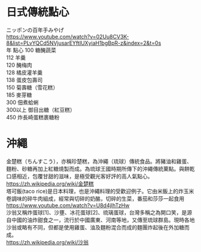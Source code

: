 # 日式傳統點心
ニッポンの百年手みやげ  
https://www.youtube.com/watch?v=02Uu8CV3K-8&list=PLvYQCd5NVjusarEYftIUXyiaH1bgBpR-z&index=2&t=0s  
年  點心
100 糖醃蔬菜  
112 羊羹  
120 醃梅肉  
128 橘皮灌羊羹  
138 蛋皮包壽司  
150 菊壽糖（雪花糕）    
185 麥芽糖  
300 佃煮蛤蜊  
300以上 御目出糖（紅豆糕）  
450 炸長崎蛋糕裹糖粉  

# 沖繩  
金楚糕（ちんすこう），亦稱珍楚糕，為沖繩（琉球）傳統食品。將豬油和雞蛋、麵粉、砂糖再加上紅糖燒製而成。為琉球王國時期所傳下的沖繩傳統菓點。與餅乾口感相近，包覆甘甜的滋味，是極受觀光客好評的高人氣點心。  
https://zh.wikipedia.org/wiki/金楚糕  
塔可飯(taco rice)是日本料理，也是沖繩料理的受歡迎例子。它由米飯上的炸玉米卷調味的碎牛肉組成，經常與切碎的奶酪，切碎的生菜，番茄和莎莎一起食用  
https://www.youtube.com/watch?v=U8d4jIhTzHw  
沙翁又稱炸蛋球[1]、沙壅、冰花蛋球[2]、琉璃蛋球，台灣多稱之為開口笑，是源自中國的油炸甜食之一，流行於中國廣東、河南等地，又傳至琉球群島。現時各地沙翁或略有不同，但都是使用雞蛋、油及麵粉混合而成的麵團炸起後在外加糖而成。  
https://zh.wikipedia.org/wiki/沙翁  
